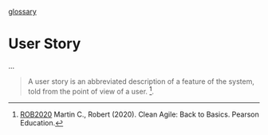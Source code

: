 [glossary](glossary.md)

# User Story

...  

> A user story is an abbreviated description of a feature of the system, told from the point of view of a user. [^1].  

[^1]: [ROB2020](../references/books/Clean-Agile-Back-to-Basics.md) Martin C., Robert (2020). Clean Agile: Back to Basics. Pearson Education.  